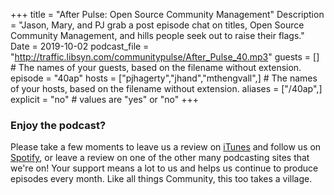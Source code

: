 +++
title = "After Pulse: Open Source Community Management"
Description = "Jason, Mary, and PJ grab a post episode chat on titles, Open Source Community Management, and hills people seek out to raise their flags."
Date = 2019-10-02
podcast_file = "http://traffic.libsyn.com/communitypulse/After_Pulse_40.mp3"
guests = [] # The names of your guests, based on the filename without extension.
episode = "40ap"
hosts = ["pjhagerty","jhand","mthengvall",] # The names of your hosts, based on the filename without extension.
aliases = ["/40ap",]
explicit = "no" # values are "yes" or "no"
+++

### Enjoy the podcast?
Please take a few moments to leave us a review on [iTunes](https://itunes.apple.com/us/podcast/community-pulse/id1218368182?mt=2) and follow us on [Spotify](https://open.spotify.com/show/3I7g5WfMSgpWu38zZMjet?si=565TMb81SaWwrJYbAIeOxQ), or leave a review on one of the other many podcasting sites that we're on! Your support means a lot to us and helps us continue to produce episodes every month. Like all things Community, this too takes a village.
